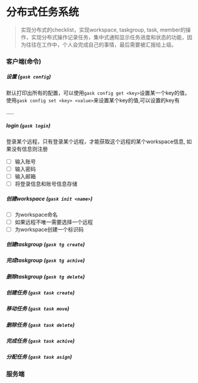 # 分布式任务系统

> 实现分布式的checklist，实现workspace, taskgroup, task, member的操作，实现分布式操作记录任务，集中式通知显示任务进度和状态的功能，因为往往在工作中，个人会完成自己的事情，最后需要被汇报给上级。

### 客户端(命令)

##### 设置 (`gask config`)

默认打印出所有的配置，可以使用`gask config get <key>`设置某一个key的值，使用`gask config set <key> <value>`来设置某个key的值,可以设置的key有

.....

##### login (`gask login`)

登录某个远程，只有登录某个远程，才能获取这个远程的某个workspace信息, 如果没有信息则注册

- [ ] 输入账号
- [ ] 输入密码
- [ ] 输入邮箱
- [ ] 将登录信息和账号信息存储

##### 创建workspace (`gask init <name>`)

- [ ] 为workspace命名
- [ ] 如果远程不唯一需要选择一个远程
- [ ] 为workspace创建一个标识码

##### 创建taskgroup (`gask tg create`)

##### 完成taskgroup (`gask tg achive`)

##### 删除taskgroup (`gask tg delete`)

##### 创建任务 (`gask task create`)

##### 移动任务 (`gask task move`)

##### 删除任务 (`gask task delete`)

##### 完成任务 (`gask task achive`)

##### 分配任务 (`gask task asign`)

### 服务端
